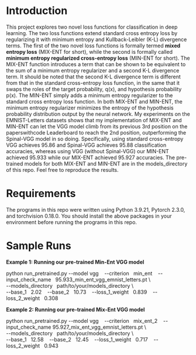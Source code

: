 # Introduction
This project explores two novel loss functions for classification in deep learning. The two loss functions extend standard cross entropy loss by regularizing it with minimum entropy and Kullback-Leibler (K-L) divergence terms. The first of the two novel loss functions is formally termed **mixed entropy loss** (MIX-ENT for short),  while the second is formally called **minimum entropy regularized cross-entropy loss** (MIN-ENT for short). The MIX-ENT function introduces a term that can be shown to be equivalent to the sum of a minimum entropy regularizer and a second K-L divergence term. It should be noted that the second K-L divergence term is different from that in the standard cross-entropy loss function, in the same that it swaps the roles of the target probability, q(x), and hypothesis probability p(x). The MIN-ENT simply adds a minimum entropy regularizer to the standard cross entropy loss function. In both MIX-ENT and MIN-ENT, the minimum entropy regularizer minimizes the entropy of the hypothesis probability distribution output by the neural network. My experiments on the EMNIST-Letters datasets shows that my implementation of MIX-ENT and MIN-ENT can let the VGG model climb from its previous 3rd position on the paperswithcode Leaderboard to reach the 2nd position, outperforming the Spinal-VGG model in so doing. Specifically, using standard cross-entropy VGG achieves 95.86 and Spinal-VGG achieves 95.88 classification accuracies, whereas using VGG (without Spinal-VGG) our MIN-ENT achieved 95.933 while our MIX-ENT achieved 95.927 accuracies. The pre-trained models for both MIX-ENT and MIN-ENT are in the models_directory of this repo. Feel free to reproduce the results.   

# Requirements
The programs in this repo were written using Python 3.9.21, Pytorch 2.3.0, and torchvision 0.18.0. You should install the above packages in your environment before running the programs in this repo.

# Sample Runs
**Example 1: Running our pre-trained Min-Ent VGG model** 

python run_pretrained.py  --model vgg &nbsp;&nbsp; --criterion &nbsp; min_ent &nbsp;&nbsp; --input_check_name   &nbsp; 95.933_min_ent_vgg_emnist_letters.pt \\ \
--models_directory &nbsp; path/to/your/models_directory \\ \
--base_1 &nbsp; 2.02 &nbsp;&nbsp; --base_2 &nbsp; 10.73  &nbsp;&nbsp; --loss_1_weight &nbsp; 0.839  &nbsp;&nbsp; --loss_2_weight &nbsp; 0.308

**Example 2: Running our pre-trained Mix-Ent VGG model** 

python run_pretrained.py  --model vgg &nbsp;&nbsp;  --criterion &nbsp; mix_ent_2 &nbsp;&nbsp;  --input_check_name   95.927_mix_ent_vgg_emnist_letters.pt \\ \
--models_directory &nbsp; path/to/your/models_directory \\ \
--base_1 &nbsp; 12.58 &nbsp;&nbsp;  --base_2 &nbsp; 12.45  &nbsp;&nbsp; --loss_1_weight &nbsp; 0.717 &nbsp;&nbsp; --loss_2_weight &nbsp; 0.943 

